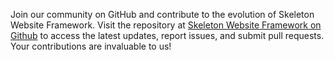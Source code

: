 <!-- sectiontitle:Contribute on GitHub -->

Join our community on GitHub and contribute to the evolution of Skeleton Website Framework. Visit the repository at [Skeleton Website Framework on Github](https://github.com/ForbodingAngel/skeleton-website-framework) to access the latest updates, report issues, and submit pull requests. Your contributions are invaluable to us!